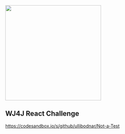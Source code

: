 <img src="https://uploads.codesandbox.io/uploads/user/5fd05b74-c5ae-4494-bdc6-c56d5b14d143/2CF3-wj4j.png" width="300">

## WJ4J React Challenge

https://codesandbox.io/s/github/ullibodnar/Not-a-Test

